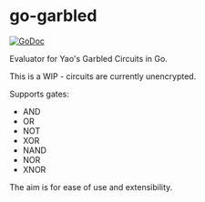 # go-garbled

[![GoDoc](https://godoc.org/github.com/JoelOtter/go-garbled?status.svg)](http://godoc.org/github.com/JoelOtter/go-garbled)

Evaluator for Yao's Garbled Circuits in Go.

This is a WIP - circuits are currently unencrypted.

Supports gates:
- AND
- OR
- NOT
- XOR
- NAND
- NOR
- XNOR

The aim is for ease of use and extensibility.
